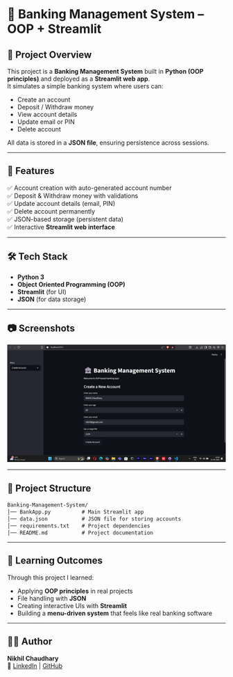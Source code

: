 # 🏦 Banking Management System – OOP + Streamlit  

## 📌 Project Overview  
This project is a **Banking Management System** built in **Python (OOP principles)** and deployed as a **Streamlit web app**.  
It simulates a simple banking system where users can:  
- Create an account  
- Deposit / Withdraw money  
- View account details  
- Update email or PIN  
- Delete account  

All data is stored in a **JSON file**, ensuring persistence across sessions.  

---

## 🚀 Features  
✅ Account creation with auto-generated account number  
✅ Deposit & Withdraw money with validations  
✅ Update account details (email, PIN)  
✅ Delete account permanently  
✅ JSON-based storage (persistent data)  
✅ Interactive **Streamlit web interface**  

---

## 🛠️ Tech Stack  
- **Python 3**  
- **Object Oriented Programming (OOP)**  
- **Streamlit** (for UI)  
- **JSON** (for data storage)  

---

## 📷 Screenshots  
![alt text]({F85108EF-FA03-49F4-B2F0-BEC8CD96096C}.png)

---

## 📂 Project Structure  
```
Banking-Management-System/
│── BankApp.py          # Main Streamlit app
│── data.json           # JSON file for storing accounts
│── requirements.txt    # Project dependencies
│── README.md           # Project documentation
```

---

## 📖 Learning Outcomes  
Through this project I learned:  
- Applying **OOP principles** in real projects  
- File handling with **JSON**  
- Creating interactive UIs with **Streamlit**  
- Building a **menu-driven system** that feels like real banking software  

---

## 👨‍💻 Author  
**Nikhil Chaudhary**  
🔗 [LinkedIn](www.linkedin.com/in/nikhil-chaudhary-69145932b) | [GitHub](https://github.com/nikkhil2004)  
